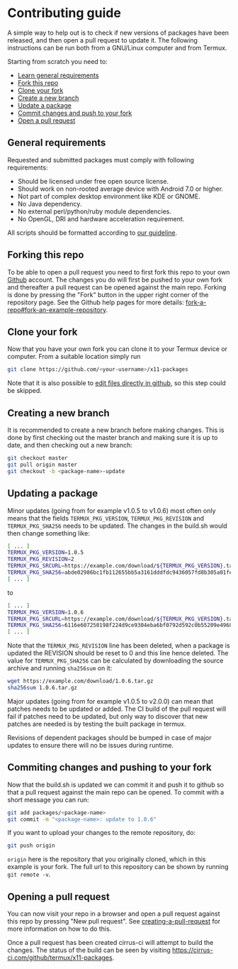 # Contributing guide

A simple way to help out is to check if new versions of packages have been
released, and then open a pull request to update it. The following instructions
can be run both from a GNU/Linux computer and from Termux.

Starting from scratch you need to:

 - [Learn general requirements](#general-requirements)
 - [Fork this repo](#forking-this-repo)
 - [Clone your fork](#clone-your-fork)
 - [Create a new branch](#creating-a-new-branch)
 - [Update a package](#updating-a-package)
 - [Commit changes and push to your fork](#commiting-changes-and-pushing-to-your-fork)
 - [Open a pull request](#opening-a-pull-request)

## General requirements

Requested and submitted packages must comply with following requirements:

 - Should be licensed under free open source license.
 - Should work on non-rooted average device with Android 7.0 or higher.
 - Not part of complex desktop environment like KDE or GNOME.
 - No Java dependency.
 - No external perl/python/ruby module dependencies.
 - No OpenGL, DRI and hardware acceleration requirement.

All scripts should be formatted according to [our guideline](https://github.com/termux/termux-packages/wiki/Coding-guideline).

## Forking this repo

To be able to open a pull request you need to first fork this repo to your own
[Github](https://github.com) account. The changes you do will first be pushed
to your own fork and thereafter a pull request can be opened against the main
repo. Forking is done by pressing the "Fork" button in the upper right corner
of the repository page. See the Github help pages for more details:
[fork-a-repo#fork-an-example-repository](https://help.github.com/en/github/getting-started-with-github/fork-a-repo#fork-an-example-repository).

## Clone your fork

Now that you have your own fork you can clone it to your Termux device or computer.
From a suitable location simply run
```sh
git clone https://github.com/<your-username>/x11-packages
```

Note that it is also possible to [edit files directly in github](https://help.github.com/en/github/managing-files-in-a-repository/editing-files-in-your-repository),
so this step could be skipped.

## Creating a new branch

It is recommended to create a new branch before making changes. This is done by
first checking out the master branch and making sure it is up to date, and then
checking out a new branch:
```sh
git checkout master
git pull origin master
git checkout -b <package-name>-update
```

## Updating a package

Minor updates (going from for example v1.0.5 to v1.0.6) most often only means that
the fields `TERMUX_PKG_VERSION`, `TERMUX_PKG_REVISION` and `TERMUX_PKG_SHA256` needs
to be updated. The changes in the build.sh would then change something like:
```sh
[ ... ]
TERMUX_PKG_VERSION=1.0.5
TERMUX_PKG_REVISION=2
TERMUX_PKG_SRCURL=https://example.com/download/${TERMUX_PKG_VERSION}.tar.gz
TERMUX_PKG_SHA256=abde02986bc1fb112655bb5a3161dddfdc9436057fd8b305a01fe42b7dd247ae
[ ... ]
```
to
```sh
[ ... ]
TERMUX_PKG_VERSION=1.0.6
TERMUX_PKG_SRCURL=https://example.com/download/${TERMUX_PKG_VERSION}.tar.gz
TERMUX_PKG_SHA256=6116e607250198f224d9ce9304eba6bf0792d592c0b55209e496843192cc6860
[ ... ]
```

Note that the `TERMUX_PKG_REVISION` line has been deleted, when a package is updated
the REVISION should be reset to 0 and this line hence deleted. The value for `TERMUX_PKG_SHA256`
can be calculated by downloading the source archive and running `sha256sum` on it:

```sh
wget https://example.com/download/1.0.6.tar.gz
sha256sum 1.0.6.tar.gz
```

Major updates (going from for example v1.0.5 to v2.0.0) can mean that patches needs
to be updated or added. The CI build of the pull request will fail if patches need
to be updated, but only way to discover that new patches are needed is by testing
the built package in termux.

Revisions of dependent packages should be bumped in case of major updates to ensure
there will no be issues during runtime.

## Commiting changes and pushing to your fork

Now that the build.sh is updated we can commit it and push it to github so that a pull
request against the main repo can be opened. To commit with a short message you can run:
```sh
git add packages/<package-name>
git commit -m "<package-name>: update to 1.0.6"
```

If you want to upload your changes to the remote repository, do:
```sh
git push origin
```
`origin` here is the repository that you originally cloned, which in this example is
your fork. The full url to this repository can be shown by running `git remote -v`.

## Opening a pull request

You can now visit your repo in a browser and open a pull request against this repo by
pressing "New pull request". See [creating-a-pull-request](https://help.github.com/en/github/collaborating-with-issues-and-pull-requests/creating-a-pull-request)
for more information on how to do this.

Once a pull request has been created cirrus-ci will attempt to build the changes.
The status of the build can be seen by visiting https://cirrus-ci.com/github/termux/x11-packages.
